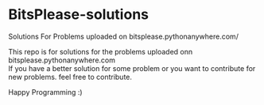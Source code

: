 # BitsPlease-solutions
Solutions For Problems uploaded on bitsplease.pythonanywhere.com/

This repo is for solutions for the problems uploaded onn bitsplease.pythonanywhere.com <br>
If you have a better solution for some problem or you want to contribute for new problems. feel free to contribute.

Happy Programming :)
